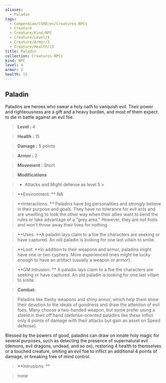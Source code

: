 ```yaml
---
aliases:
  - Paladin
tags:
  - Compendium/CSRD/en/Creatures-NPCs
  - Creature
  - Creature/Kind/NPC
  - Creature/Level/4
  - Creature/Armor/2
  - Creature/Health/15
title: Paladin
collection: Creatures-NPCs
kind: NPC
level: 4
armor: 2
health: 15
---
```

## Paladin    
Paladins are heroes who swear a holy oath to vanquish evil. Their power and righteousness are a gift and a heavy burden, and most of them expect to die in battle against an evil foe.    
  
    
> **Level :** 4    
> **Health :** 15    
> **Damage :** 5 points    
> **Armor :** 2    
> **Movement :** Short    
> **Modifications**    
>- Attacks and Might defense as level 5 >  
>    
> **Environment: ** NA    
> **Interactions: ** Paladins have big personalities and strongly believe in their purpose and goals. They have no tolerance for evil acts and are unwilling to look the other way when their allies want to bend the rules or take advantage of a "grey area." However, they are not fools and won't throw away their lives for nothing.    
> **Uses: **A paladin lays claim to a foe the characters are seeking or have captured. An old paladin is looking for one last villain to smite.    
> **Loot: **In addition to their weapons and armor, paladins might have one or two cyphers. More experienced ones might be lucky enough to have an artifact (usually a weapon or armor).    
> **GM Intrusion: ** A paladin lays claim to a foe the characters are seeking or have captured. An old paladin is looking for one last villain to smite.    
  
> **Combat:**   
> Paladins like flashy weapons and shiny armor, which help them show their devotion to the ideals of goodness and draw the attention of evil foes. Many choose a two-handed weapon, but some prefer using a shield in their off hand (defense-oriented paladins like these inflict only 4 points of damage with their attacks but gain an asset on Speed defense).   
Blessed by the powers of good, paladins can draw on innate holy magic for several purposes, such as detecting the presence of supernatural evil (demons, evil dragons, undead, and so on), restoring 4 health to themselves or a touched creature, smiting an evil foe to inflict an additional 4 points of damage, or breaking free of mind control.    
    
  
> **Intrusions: **   
> none    
